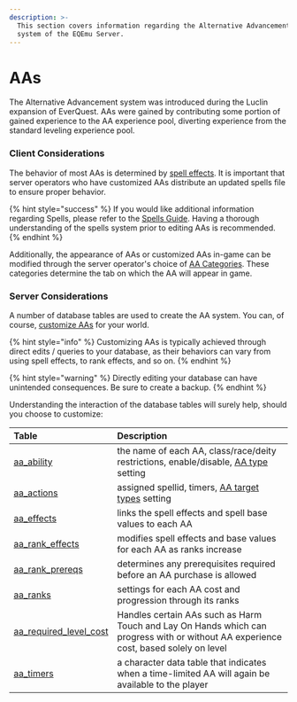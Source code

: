 ```yaml
---
description: >-
  This section covers information regarding the Alternative Advancement (AA)
  system of the EQEmu Server.
---
```


# AAs

The Alternative Advancement system was introduced during the Luclin expansion of EverQuest.  AAs were gained by contributing some portion of gained experience to the AA experience pool, diverting experience from the standard leveling experience pool.

### Client Considerations

The behavior of most AAs is determined by [spell effects](../spells/spell-effect-ids.md).  It is important that server operators who have customized AAs distribute an updated spells file to ensure proper behavior.  

{% hint style="success" %}
If you would like additional information regarding Spells, please refer to the [Spells Guide](../spells/).  Having a thorough understanding of the spells system prior to editing AAs is recommended.
{% endhint %}

Additionally, the appearance of AAs or customized AAs in-game can be modified through the server operator's choice of [AA Categories](aa-categories.md).  These categories determine the tab on which the AA will appear in game.

### Server Considerations

A number of database tables are used to create the AA system.  You can, of course, [customize AAs](customizing-aas.md) for your world.  

{% hint style="info" %}
Customizing AAs is typically achieved through direct edits / queries to your database, as their behaviors can vary from using spell effects, to rank effects, and so on. 
{% endhint %}

{% hint style="warning" %}
Directly editing your database can have unintended consequences. Be sure to create a backup.
{% endhint %}

Understanding the interaction of the database tables will surely help, should you choose to customize:

| Table | Description |
| :--- | :--- |
| [aa\_ability](https://eqemu.gitbook.io/database-schema/categories/aas/aa_ability) | the name of each AA, class/race/deity restrictions, enable/disable, [AA type](aa-types.md) setting |
| [aa\_actions](https://eqemu.gitbook.io/database-schema/categories/aas/aa_actions) | assigned spellid, timers, [AA target types](aa-target-types.md) setting |
| [aa\_effects](https://eqemu.gitbook.io/database-schema/categories/aas/aa_effects) | links the spell effects and spell base values to each AA |
| [aa\_rank\_effects](https://eqemu.gitbook.io/database-schema/categories/aas/aa_rank_effects) | modifies spell effects and base values for each AA as ranks increase |
| [aa\_rank\_prereqs](https://eqemu.gitbook.io/database-schema/categories/aas/aa_rank_prereqs) | determines any prerequisites required before an AA purchase is allowed |
| [aa\_ranks](https://eqemu.gitbook.io/database-schema/categories/aas/aa_ranks) | settings for each AA cost and progression through its ranks |
| [aa\_required\_level\_cost](https://eqemu.gitbook.io/database-schema/categories/aas/aa_required_level_cost) | Handles certain AAs such as Harm Touch and Lay On Hands which can progress with or without AA experience cost, based solely on level |
| [aa\_timers](https://eqemu.gitbook.io/database-schema/categories/aas/aa_timers) | a character data table that indicates when a time-limited AA will again be available to the player |



